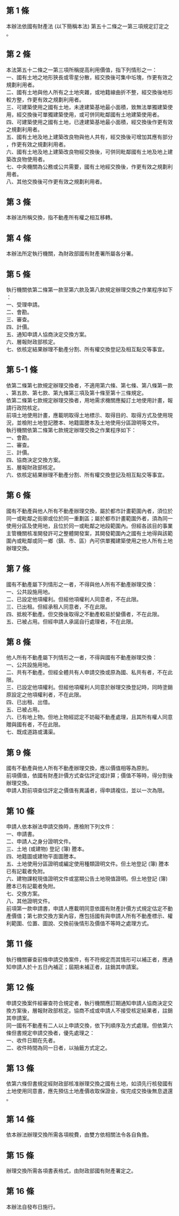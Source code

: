 第 1 條
-------
本辦法依國有財產法 (以下簡稱本法) 第五十二條之一第三項規定訂定之  
。

第 2 條
-------
本法第五十二條之一第三項所稱提高利用價值，指下列情形之一：  
一、國有土地之地形狹長或零星分散，經交換後可集中坵塊，作更有效之  
    規劃利用者。  
二、國有土地與他人所有之土地夾雜，或地籍線曲折不整，經交換後地形  
    較方整，作更有效之規劃利用者。  
三、可建築使用之國有土地，未達建築基地最小面積，致無法單獨建築使  
    用，經交換後可單獨建築使用，或可併同毗鄰國有土地建築使用者。  
四、可建築使用之國有土地，已達建築基地最小面積，經交換後作更有效  
    之規劃利用者。  
五、國有土地及地上建築改良物與他人共有，經交換後可增加其應有部分  
    ，作更有效之規劃利用者。  
六、國有土地及地上建築改良物經交換後，可併同毗鄰國有土地及地上建  
    築改良物使用者。  
七、中央機關為公務或公共需要，國有土地經交換後，作更有效之規劃利  
    用者。  
八、其他交換後可作更有效之規劃利用者。

第 3 條
-------
本辦法所稱交換，指不動產所有權之相互移轉。

第 4 條
-------
本辦法所定執行機關，為財政部國有財產署所屬各分署。

第 5 條
-------
執行機關依第二條第一款至第六款及第八款規定辦理交換之作業程序如下  
：  
一、受理申請。  
二、會勘。  
三、審查。  
四、計價。  
五、通知申請人協商決定交換方案。  
六、層報財政部核定。  
七、依核定結果辦理不動產分割、所有權交換登記及相互點交等事宜。

第 5-1 條
---------
依第二條第七款規定辦理交換者，不適用第六條、第七條、第八條第一款  
、第五款、第七款、第九條第三項及第十條至第十三條規定。  
依第二條第七款規定辦理交換者，用地需求機關應擬訂土地使用計畫，報  
請行政院核定。  
前項土地使用計畫，應載明取得土地標示、取得目的、取得方式及使用現  
況，並檢附土地登記謄本、地籍圖謄本及土地使用分區證明等文件。  
執行機關依第二條第七款規定辦理交換之作業程序如下：  
一、會勘。  
二、審查。  
三、計價。  
四、協商決定交換方案。  
五、層報財政部核定。  
六、依核定結果辦理不動產分割、所有權交換登記及相互點交等事宜。

第 6 條
-------
國有不動產與他人所有不動產辦理交換，屬於都市計畫範圍內者，須位於  
同一或毗鄰之街廓或位於同一重劃區；屬於都市計畫範圍外者，須為同一  
使用分區及使用地，且位於同一或毗鄰之地段範圍內。但經各該目的事業  
主管機關核准開發許可之整體開發案，其開發範圍內之國有土地得與該範  
圍內或毗鄰或同一鄉（鎮、市、區）內可供單獨建築使用之他人所有土地  
辦理交換。

第 7 條
-------
國有不動產屬下列情形之一者，不得與他人所有不動產辦理交換：  
一、公共設施用地。  
二、已設定他項權利。但經他項權利人同意者，不在此限。  
三、已出租。但經承租人同意者，不在此限。  
四、抵稅不動產。但交換後取得之不動產較易於變價者，不在此限。  
五、已被占用。但經申請人承諾自行處理者，不在此限。

第 8 條
-------
他人所有不動產屬下列情形之一者，不得與國有不動產辦理交換：  
一、公共設施用地。  
二、共有不動產。但經全體共有人申請交換或原為國、私共有者，不在此  
    限。  
三、已設定他項權利。但經他項權利人同意於辦理交換登記時，同時塗銷  
    原設定之他項權利者，不在此限。  
四、已出租、出借。  
五、已被占用。  
六、已有地上物。但地上物經認定不妨礙不動產處理，且其所有權人同意  
    贈與國有者，不在此限。  
七、既成道路或溝渠。

第 9 條
-------
國有不動產與他人所有不動產辦理交換，應以價值相等為原則。  
前項價值，依國有財產計價方式查估評定或計算；價值不等時，得分割後  
辦理交換。  
申請人對前項查估評定之價值有異議者，得申請複估，並以一次為限。

第 10 條
--------
申請人依本辦法申請交換時，應檢附下列文件：  
一、申請書。  
二、申請人之身分證明文件。  
三、土地 (或建物) 登記 (簿) 謄本。  
四、地籍圖或建物平面圖謄本。  
五、土地使用分區證明或編定使用種類證明文件。但土地登記 (簿) 謄本  
    已有記載者免附。  
六、建物課稅現值證明文件或當期公告土地現值證明。但土地登記 (簿)  
    謄本已有記載者免附。  
七、交換方案。  
八、其他證明文件。  
前項第一款申請書，申請人應載明同意依國有財產計價方式規定估定不動  
產價值；第七款交換方案內容，應包括國有與申請人所有不動產標示、權  
利範圍、位置、圖說、交換前後情形及價值不等時之處理方式。

第 11 條
--------
執行機關審查前條申請交換案件，有不符規定而其情形可以補正者，應通  
知申請人於十五日內補正；屆期未補正者，註銷其申請案。

第 12 條
--------
申請交換案件經審查符合規定者，執行機關應訂期通知申請人協商決定交  
換方案後，層報財政部核定。協商不成或申請人不接受核定結果者，註銷  
其申請案。  
同一國有不動產有二人以上申請交換，依下列順序及方式處理。但依第六  
條但書規定申請交換者，優先處理之：  
一、收件日期在先者。  
二、收件時間為同一日者，以抽籤方式定之。

第 13 條
--------
依第六條但書規定經財政部核准辦理交換之國有土地，如須先行核發國有  
土地使用同意書，應先預估土地產價收取保證金，俟完成交換後無息退還  
。

第 14 條
--------
依本辦法辦理交換所需各項稅費，由雙方依相關法令各自負擔。

第 15 條
--------
辦理交換所需各項書表格式，由財政部國有財產署定之。

第 16 條
--------
本辦法自發布日施行。

